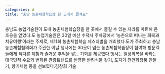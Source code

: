 ```yaml
---
categories: d
title: "충남 농촌체험학습장 한 곳에서 즐겨요"
---
```

충남도 농업기술원이 도내 농촌체험학습장을 한 곳에서 즐길 수 있는 자리를 마련해 큰 호응을 얻었다.도 농업기술원은 30일 예산 수덕사 주차장에서 ‘농촌으로 떠나는 회복과 치유여행’이라는 주제로, 제11회 농촌체험학습 페스티벌을 개최했다.도가 주최하고 충남농촌체험협의회가 주관한 이날 행사에는 30곳이 넘는 농촌체험학습장이 참여해 방문객들에게 색다른 체험과 즐거운 추억을 쌓는 기회를 제공했다.행사는 일상회복을 바라는 대국민적 수요와 변화된 관광트렌드를 반영한 반려식물 갖기, 도자기·천연화장품 만들기, 향기체험 등을 선보였다.김창희 기술